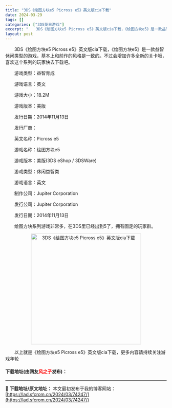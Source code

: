 ```yaml
---
title: "3DS《绘图方块e5 Picross e5》英文版cia下载"
date: 2024-03-29
tags: []
categories: ["3DS英日游戏"]
excerpt: "　　3DS《绘图方块e5 Picross e5》英文版cia下载，《绘图方块e5》是一款益智休闲类型的游戏，基本上和前作的风格是一致的。不过会增加许多全新的关卡哦，喜欢这个系列的玩家快去下载吧。 　　游戏类型：益智育成 　　游戏语言：英文 　　游戏大小：18.2M 　　游戏版本：美版 　　发行日期：&hellip;"
layout: post
---
```


 <p>　　3DS《绘图方块e5 Picross e5》英文版cia下载，《绘图方块e5》是一款益智休闲类型的游戏，基本上和前作的风格是一致的。不过会增加许多全新的关卡哦，喜欢这个系列的玩家快去下载吧。</p> <p>　　游戏类型：益智育成</p> <p>　　游戏语言：英文</p> <p>　　游戏大小：18.2M</p> <p>　　游戏版本：美版</p> <p>　　发行日期：2014年11月13日</p> <p>　　发行厂商：</p> <p>　　英文名称：Picross e5</p> <p>　　游戏名称：绘图方块e5</p> <p>　　游戏版本：美版(3DS eShop / 3DSWare)</p> <p>　　游戏类型：休闲益智类</p> <p>　　游戏语言：英文</p> <p>　　制作公司：Jupiter Corporation</p> <p>　　发行公司：Jupiter Corporation</p> <p>　　发行日期：2014年11月13日</p> <p>　　绘图方块系列游戏非常多，在3DS里已经出到5了，拥有固定的玩家群。</p> <p align="center"><img align="" border="0" src="https://lad.sfcrom.cn/wp-content/uploads/2024/03/20240329_6606335a5c743.jpg" width="344" alt="3DS《绘图方块e5 Picross e5》英文版cia下载" /></p> <p>　　以上就是《绘图方块e5 Picross e5》英文版cia下载，更多内容请持续关注游戏年轮</p> <p><h4>下载地址(由网友<font color="red">风之子</font>发布)：</h4></p> 

---
📖 **下载地址/原文地址：** 本文最初发布于我的博客网站：[https://lad.sfcrom.cn/2024/03/74247/](https://lad.sfcrom.cn/2024/03/74247/)
